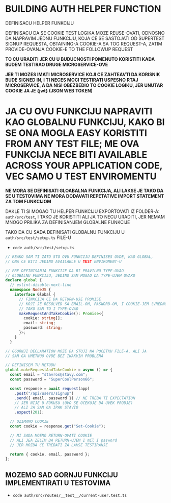# BUILDING AUTH HELPER FUNCTION

DEFINISACU HELPER FUNKCIJU

DEFINISACU DA SE COOKIE TEST LOGIKA MOZE REUSE-OVATI, ODNOSNO DA NAPRAVIM JEDNU FUNKCIJU, KOJA CE SE SASTOJATI OD SUPERTEST SIGNUP REQUESTA, OBTAINING-A COOKIE-A SA TOG REQUEST-A, ZATIM PROVIDE-OVANJA COOKIE-E TO THE FOLLOWUP REQUEST

**TO CU URADITI JER CU U BUDUCNOSTI POMENUTO KORISTITI KADA BUDEM TESTIRAO DRUGE MICROSERVICE-OVE**

**JER TI MOZES IMATI MICROSERVICE KOJI CE ZAHTEAVTI DA KORISNIK BUDE SIGNED IN, I TI NECES MOCI TESTIRATI USPESNO RTAJ MICROSERVICE, A DA NISI OBEZBEDIO TO COOKIE LOGIKU, JER UNUTAR COOKIE JA JE {jwt} (JSON WEB TOKEN)**

# JA CU OVU FUNKCIJU NAPRAVITI KAO GLOBALNU FUNKCIJU, KAKO BI SE ONA MOGLA EASY KORISTITI FROM ANY TEST FILE; ME OVA FUNKCIJA NECE BITI AVAILABLE ACROSS YOUR APPLICATION CODE, VEC SAMO U TEST ENVIROMENTU

**NE MORA SE DEFINISATI GLOABALNA FUNKCIJA, ALI LAKSE JE TAKO DA SE U TESTOVIMA NE MORA DODAVATI REPETATIVE IMPORT STATEMENT ZA TOM FUNKCIJOM**

DAKLE TI SI MOGAO TU HELPER FUNKCIJU EXPORTOVATI IZ FOLDER-A: `auth/src/test`, I TAKO JE KORISTITI ALI JA TO NECU URADITI, JER NEMAM MNOGO PRILIKA ZA DEFINISANJEM GLOBALNE FUNKCIJE

TAKO DA CU SADA DEFINISATI GLOBALNU FUNKCIJU U `auth/src/test/setup.ts` FILE-U

- `code auth/src/test/setup.ts`

```ts
// REAKO SAM TI ZATO STO OVU FUNKCIJU DEFINISES OVDE, KAO GLOBAL,
// ONA CE BITI JEDINO AVAILABLE U TEST ENVIROMENT-U

// PRE DEFINISANJA FUNKCIJE DA BI PRAVILNO TYPE-OVAO
// GLOBALNU FUNKCIJU, JEDINO SAM MOGAO DA TYPE-UJEM OVAKO
declare global {
  // eslint-disable-next-line
  namespace NodeJS {
    interface Global {
      // FINKCIJA CE DA RETURN-UJE PROMISE
      // KOJI JE RESOLVED SA EMAIL-OM, PASWORD-OM, I COOKIE-JEM (VREDNOSCU COOKIE-A JA ARRAY)
      // TAKO SAM TO I TYPE-OVAO
      makeRequestAndTakeCookie(): Promise<{
        cookie: string[];
        email: string;
        password: string;
      }>;
    }
  }

// GGORNJI DECLARATION MOZE DA STOJI NA POCETKU FILE-A, ALI JA 
// SAM GA UMETNUO OVDE BEZ IKAKVIH PROBLEMA

// DEFINISEM TU METODU
global.makeRequestAndTakeCookie = async () => {
  const email = "stavros@stavy.com";
  const password = "SuperCoolPerson66";

  const response = await request(app)
    .post("/api/users/signup")
    .send({ email, password }) // NE TREBA TI EXPECTATION
    // JER NIJE U FOKUSU (OVO SE OCEKUJE DA UVEK PRODJE)
    // ALI JA SAM GA IPAK STAVIO
    .expect(201);

  // UZIMAMO COOKIE
  const cookie = response.get("Set-Cookie");

  // MI SADA MOEMO RETURN-OVATI COOKIE
  // ALI JEA ZELIM DA RETURN-UJEM I mil I pasword
  // JER MOZDA CE TREBATI ZA LAKSE TESTIRANJE

  return { cookie, email, password };
};
```

## MOZEMO SAD GORNJU FUNKCIJU IMPLEMENTIRATI U TESTOVIMA

- `code auth/src/routes/__test__/current-user.test.ts`

